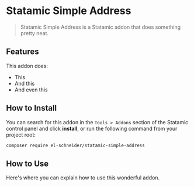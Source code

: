 # Statamic Simple Address

> Statamic Simple Address is a Statamic addon that does something pretty neat.

## Features

This addon does:

- This
- And this
- And even this

## How to Install

You can search for this addon in the `Tools > Addons` section of the Statamic control panel and click **install**, or run the following command from your project root:

``` bash
composer require el-schneider/statamic-simple-address
```

## How to Use

Here's where you can explain how to use this wonderful addon.
